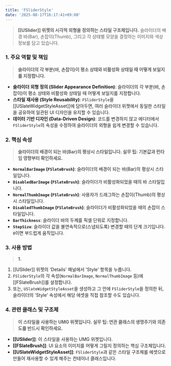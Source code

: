 ```yaml
---
title: 'FSliderStyle'
date: '2025-08-17T16:17:41+09:00'
---
```

> **[[USlider]] 위젯의 시각적 외형을 정의하는 스타일 구조체입니다.** 슬라이더의 배경 바(Bar), 손잡이(Thumb), 그리고 각 상태별 모양을 결정하는 이미지와 색상 정보를 담고 있습니다.

### **1. 주요 역할 및 책임**
> **슬라이더의 각 부분(바, 손잡이)이 평소 상태와 비활성화 상태일 때 어떻게 보일지를 지정합니다.**
* **슬라이더 외형 정의 (Slider Appearance Definition)**:
	슬라이더의 각 부분(바, 손잡이)이 평소 상태와 비활성화 상태일 때 어떻게 보일지를 지정합니다.
* **스타일 재사용 (Style Reusability)**:
	`FSliderStyle`을 [[USlateWidgetStyleAsset]]에 담아두면, 여러 슬라이더 위젯에서 동일한 스타일을 공유하여 일관된 UI 디자인을 유지할 수 있습니다.
* **데이터 기반 디자인 (Data-Driven Design)**:
	코드를 변경하지 않고 에디터에서 `FSliderStyle`의 속성을 수정하여 슬라이더의 외형을 쉽게 변경할 수 있습니다.

### **2. 핵심 속성**
> **슬라이더의 배경이 되는 바(Bar)의 평상시 스타일입니다. 실무 팁: 기본값과 런타임 영향부터 확인하세요.**
* **`NormalBarImage` (`FSlateBrush`)**:
	슬라이더의 배경이 되는 바(Bar)의 평상시 스타일입니다.
* **`DisabledBarImage` (`FSlateBrush`)**:
	슬라이더가 비활성화되었을 때의 바 스타일입니다.
* **`NormalThumbImage` (`FSlateBrush`)**:
	사용자가 드래그하는 손잡이(Thumb)의 평상시 스타일입니다.
* **`DisabledThumbImage` (`FSlateBrush`)**:
	슬라이더가 비활성화되었을 때의 손잡이 스타일입니다.
* **`BarThickness`**:
	슬라이더 바의 두께를 픽셀 단위로 지정합니다.
* **`StepSize`**:
	슬라이더 값을 불연속적으로(스냅되도록) 변경할 때의 단계 크기입니다. `0`이면 부드럽게 움직입니다.

### **3. 사용 방법**
> **1.**
1.  [[USlider]] 위젯의 'Details' 패널에서 'Style' 항목을 누릅니다.
2.  `FSliderStyle`의 각 속성(`NormalBarImage`, `NormalThumbImage` 등)에 [[FSlateBrush]]를 설정합니다.
3.  또는, `USlateWidgetStyleAsset`을 생성하고 그 안에 `FSliderStyle`을 정의한 뒤, 슬라이더의 'Style' 속성에서 해당 에셋을 직접 참조할 수도 있습니다.

### **4. 관련 클래스 및 구조체**
> **이 스타일을 사용하는 UMG 위젯입니다. 실무 팁: 연관 클래스의 생명주기와 의존도를 반드시 확인하세요.**
* **[[USlider]]**:
	이 스타일을 사용하는 UMG 위젯입니다.
* **[[FSlateBrush]]**:
	UI 요소의 이미지를 어떻게 그릴지 정의하는 핵심 구조체입니다.
* **[[USlateWidgetStyleAsset]]**:
	`FSliderStyle`과 같은 스타일 구조체를 에셋으로 만들어 재사용할 수 있게 해주는 컨테이너 클래스입니다.
